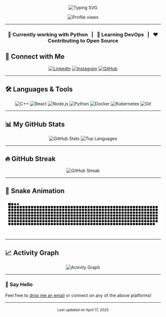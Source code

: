 <!-- Animated Header with Typing Effect -->
<p align="center">
  <img src="https://readme-typing-svg.herokuapp.com/?font=Fira+Code&weights=400&size=32&duration=2500&pause=500&color=61DAFB&background=00000000&center=true&width=600&lines=Hi,+I%27m+Prateek+Mishra+%F0%9F%91%8B;Full+Stack+Web+Developer+%26+Competitive+Programmer" alt="Typing SVG" />
</p>

<p align="center">
  <img src="https://komarev.com/ghpvc/?username=Prateek-byte&style=flat-square" alt="Profile views" />
</p>

---

<h3 align="center">
  🎯 Currently working with <strong>Python</strong> &nbsp; | &nbsp; 🌱 Learning <strong>DevOps</strong> &nbsp; | &nbsp; ❤️ Contributing to <strong>Open Source</strong>
</h3>

## 🔗 Connect with Me
<p align="center">
  <a href="https://www.linkedin.com/in/prateek-mishra-a5b204216/" target="blank"><img src="https://img.shields.io/badge/LinkedIn-0077B5?style=for-the-badge&logo=linkedin&logoColor=white" alt="LinkedIn" /></a>
  <a href="https://instagram.com/your-handle" target="blank"><img src="https://img.shields.io/badge/Instagram-E4405F?style=for-the-badge&logo=instagram&logoColor=white" alt="Instagram" /></a>
  <a href="https://github.com/Prateek-byte" target="blank"><img src="https://img.shields.io/badge/GitHub-181717?style=for-the-badge&logo=github&logoColor=white" alt="GitHub" /></a>
</p>

---

## 🛠️ Languages & Tools
<p align="center">
  <img src="https://img.shields.io/badge/C%2B%2B-00599C?style=for-the-badge&logo=c%2B%2B&logoColor=white" alt="C++" />
  <img src="https://img.shields.io/badge/React-20232A?style=for-the-badge&logo=react&logoColor=61DAFB" alt="React" />
  <img src="https://img.shields.io/badge/Node.js-43853D?style=for-the-badge&logo=node.js&logoColor=white" alt="Node.js" />
  <img src="https://img.shields.io/badge/Python-3776AB?style=for-the-badge&logo=python&logoColor=white" alt="Python" />
  <img src="https://img.shields.io/badge/Docker-2496ED?style=for-the-badge&logo=docker&logoColor=white" alt="Docker" />
  <img src="https://img.shields.io/badge/Kubernetes-326CE5?style=for-the-badge&logo=kubernetes&logoColor=white" alt="Kubernetes" />
  <img src="https://img.shields.io/badge/Git-F05032?style=for-the-badge&logo=git&logoColor=white" alt="Git" />
</p>

---

## 📊 My GitHub Stats
<p align="center">
  <img src="https://github-readme-stats.vercel.app/api?username=Prateek-byte&show_icons=true&theme=radical&hide_border=true&count_private=true" alt="GitHub Stats" />
  <img src="https://github-readme-stats.vercel.app/api/top-langs/?username=Prateek-byte&layout=compact&theme=radical&hide_border=true" alt="Top Languages" />
</p>

---

## 🔥 GitHub Streak
<p align="center">
  <img src="https://github-readme-streak-stats.herokuapp.com/?user=Prateek-byte&theme=radical&hide_border=true" alt="GitHub Streak" />
</p>

---

## 🐍 Snake Animation
<p align="center">
  <img src="https://github.com/Platane/snk/raw/output/github-contribution-grid-snake.svg" alt="Snake Animation" />
</p>

---

## 📈 Activity Graph
<p align="center">
  <img src="https://activity-graph.herokuapp.com/graph?username=Prateek-byte&theme=github&hide_border=true" alt="Activity Graph" />
</p>

---

### 💬 Say Hello
Feel free to <a href="mailto:prateek@example.com">drop me an email</a> or connect on any of the above platforms!

---

<div align="center">
  <small>Last updated on April 17, 2025</small>
</div>
